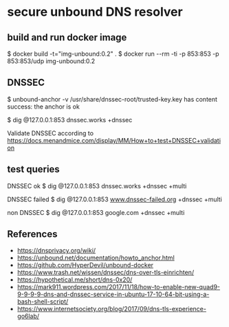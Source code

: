# secure unbound DNS resolver

## build and run docker image
$ docker build -t="img-unbound:0.2" .
$ docker run --rm -ti -p 853:853 -p 853:853/udp img-unbound:0.2

## DNSSEC
$ unbound-anchor -v
 /usr/share/dnssec-root/trusted-key.key has content
 success: the anchor is ok

$ dig @127.0.0.1:853 dnssec.works +dnssec

Validate DNSSEC according to https://docs.menandmice.com/display/MM/How+to+test+DNSSEC+validation

 
## test queries

DNSSEC ok
    $ dig @127.0.0.1:853 dnssec.works +dnssec +multi

DNSSEC failed
    $ dig @127.0.0.1:853 www.dnssec-failed.org +dnssec +multi

non DNSSEC
    $ dig @127.0.0.1:853 google.com +dnssec +multi

## References
* https://dnsprivacy.org/wiki/
* https://unbound.net/documentation/howto_anchor.html
* https://github.com/HyperDevil/unbound-docker
* https://www.trash.net/wissen/dnssec/dns-over-tls-einrichten/
* https://hypothetical.me/short/dns-0x20/
* https://mark911.wordpress.com/2017/11/18/how-to-enable-new-quad9-9-9-9-9-dns-and-dnssec-service-in-ubuntu-17-10-64-bit-using-a-bash-shell-script/
* https://www.internetsociety.org/blog/2017/09/dns-tls-experience-go6lab/
